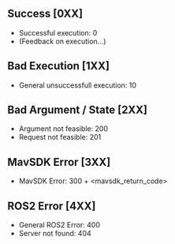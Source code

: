 
## Success [0XX]

- Successful execution: 0
- (Feedback on execution...)

## Bad Execution [1XX]

- General unsuccessfull execution: 10


## Bad Argument / State [2XX]

- Argument not feasible: 200
- Request not feasible: 201

## MavSDK Error [3XX]

- MavSDK Error: 300 + <mavsdk_return_code>

## ROS2 Error [4XX]

- General ROS2 Error: 400
- Server not found: 404
